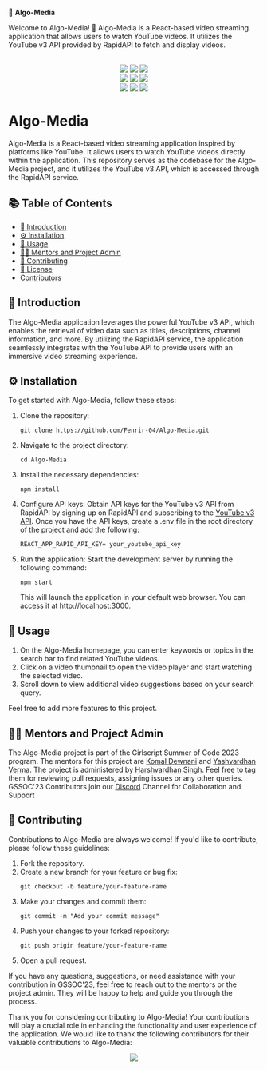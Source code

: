 🎯 **Algo-Media**

Welcome to Algo-Media! 🎉 Algo-Media is a React-based video streaming application that allows users to watch YouTube videos. It utilizes the YouTube v3 API provided by RapidAPI to fetch and display videos.

<div align="center">
  <br>
  <img src="https://img.shields.io/github/repo-size/Fenrir-04/Algo-Media?style=for-the-badge" />
  <img src="https://img.shields.io/github/issues/Fenrir-04/Algo-Media?style=for-the-badge" />
  <img src="https://img.shields.io/github/issues-closed-raw/Fenrir-04/Algo-Media?style=for-the-badge" />
  <br>
  <img src="https://img.shields.io/github/forks/Fenrir-04/Algo-Media?style=for-the-badge" />
  <img src="https://img.shields.io/github/issues-pr/Fenrir-04/Algo-Media?style=for-the-badge" />
  <img src="https://img.shields.io/github/issues-pr-closed-raw/Fenrir-04/Algo-Media?style=for-the-badge" />
  <br>
  <img src="https://img.shields.io/github/stars/Fenrir-04/Algo-Media?style=for-the-badge" />
  <img src="https://img.shields.io/github/last-commit/Fenrir-04/Algo-Media?style=for-the-badge" />
  <img src="https://img.shields.io/github/commit-activity/y/Fenrir-04/Algo-Media?style=for-the-badge" />
</div>

# Algo-Media

Algo-Media is a React-based video streaming application inspired by platforms like YouTube. It allows users to watch YouTube videos directly within the application. This repository serves as the codebase for the Algo-Media project, and it utilizes the YouTube v3 API, which is accessed through the RapidAPI service.

## 📚 Table of Contents

- [👋 Introduction](#-introduction)
- [⚙️ Installation](#️-installation)
- [🚀 Usage](#-usage)
- [👨‍💻 Mentors and Project Admin](#-mentors-and-project-admin)
- [🤝 Contributing](#-contributing)
- [📝 License](#-license)
- [Contributors](#contributors)

## 👋 Introduction

The Algo-Media application leverages the powerful YouTube v3 API, which enables the retrieval of video data such as titles, descriptions, channel information, and more. By utilizing the RapidAPI service, the application seamlessly integrates with the YouTube API to provide users with an immersive video streaming experience.

## ⚙️ Installation

To get started with Algo-Media, follow these steps:

1. Clone the repository:
   ```
   git clone https://github.com/Fenrir-04/Algo-Media.git
   ```

2. Navigate to the project directory:
   ```
   cd Algo-Media
   ```

3. Install the necessary dependencies:
   ```
   npm install
   ```
4. Configure API keys: Obtain API keys for the YouTube v3 API from RapidAPI by signing up on RapidAPI and subscribing to the [YouTube v3 API](https://rapidapi.com/ytdlfree/api/youtube-v31/). Once you have the API keys, create a .env file in the root directory of the project and add the following:
   ```
   REACT_APP_RAPID_API_KEY= your_youtube_api_key
   ```
5. Run the application: Start the development server by running the following command:
   ```
   npm start
   ```
   This will launch the application in your default web browser. You can access it at http://localhost:3000.

## 🚀 Usage

1. On the Algo-Media homepage, you can enter keywords or topics in the search bar to find related YouTube videos.
2. Click on a video thumbnail to open the video player and start watching the selected video.
3. Scroll down to view additional video suggestions based on your search query.

Feel free to add more features to this project.

## 👨‍💻 Mentors and Project Admin 

The Algo-Media project is part of the Girlscript Summer of Code 2023 program. The mentors for this project are [Komal Dewnani](https://github.com/KOMALDEWNANI) and [Yashvardhan Verma](https://github.com/yashvardhan-verma). The project is administered by [Harshvardhan Singh](https://github.com/Fenrir-04). Feel free to tag them for reviewing pull requests, assigning issues or any other queries. GSSOC'23 Contributors join our [Discord](https://discord.com/channels/1099745007172329592/1109166107278983290) Channel for Collaboration and Support

## 🤝 Contributing

Contributions to Algo-Media are always welcome! If you'd like to contribute, please follow these guidelines:

1. Fork the repository.
2. Create a new branch for your feature or bug fix:
   ```
   git checkout -b feature/your-feature-name
   ```
3. Make your changes and commit them:
   ```
   git commit -m "Add your commit message"
   ```
4. Push your changes to your forked repository:
   ```
   git push origin feature/your-feature-name
   ```
5. Open a pull request.

If you have any questions, suggestions, or need assistance with your contribution in GSSOC'23, feel free to reach out to the mentors or the project admin. They will be happy to help and guide you through the process.

Thank you for considering contributing to Algo-Media! Your contributions will play a crucial role in enhancing the functionality and user experience of the application.
We would like to thank the following contributors for their valuable contributions to Algo-Media:

<div align="center">
  <a href="https://github.com/Fenrir-04/Algo-Media/graphs/contributors">
  <img src="https://contrib.rocks/image?repo=Fenrir-04/Algo-Media" />
</a>
</div>

  
